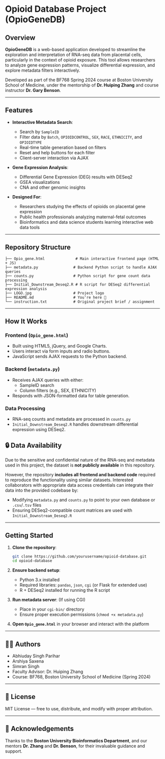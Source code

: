 # Opioid Database Project (OpioGeneDB)

##  Overview

**OpioGeneDB** is a web-based application developed to streamline the exploration and interpretation of RNA-seq data from placental cells, particularly in the context of opioid exposure. This tool allows researchers to analyze gene expression patterns, visualize differential expression, and explore metadata filters interactively.

Developed as part of the BF768 Spring 2024 course at Boston University School of Medicine, under the mentorship of **Dr. Huiping Zhang** and course instructor **Dr. Gary Benson**.

---

##  Features

- **Interactive Metadata Search**:
  - Search by `SampleID`
  - Filter data by `Batch`, `OPIOIDCONTROL`, `SEX`, `RACE`, `ETHNICITY`, and `OPIOIDTYPE`
  - Real-time table generation based on filters
  - Reset and help buttons for each filter
  - Client-server interaction via AJAX

- **Gene Expression Analysis**:
  - Differential Gene Expression (DEG) results with DESeq2
  - GSEA visualizations
  - CNA and other genomic insights

- **Designed For**:
  - Researchers studying the effects of opioids on placental gene expression
  - Public health professionals analyzing maternal-fetal outcomes
  - Bioinformatics and data science students learning interactive web data tools

---

## Repository Structure

```
├── Opio_gene.html              # Main interactive frontend page (HTML + JS)
├── metadata.py                # Backend Python script to handle AJAX queries
├── counts.py                  # Python script for gene count data processing
├── Initial_Downstream_Deseq2.R # R script for DESeq2 differential expression analysis
├── LOGO.jpg                   # Project logo
├── README.md                  # You're here 📄
└── instruction.txt            # Original project brief / assignment
```

---

##  How It Works

### Frontend (`Opio_gene.html`)
- Built using HTML5, jQuery, and Google Charts.
- Users interact via form inputs and radio buttons.
- JavaScript sends AJAX requests to the Python backend.

### Backend (`metadata.py`)
- Receives AJAX queries with either:
  - SampleID search
  - Column filters (e.g., SEX, ETHNICITY)
- Responds with JSON-formatted data for table generation.

### Data Processing
- RNA-seq counts and metadata are processed in `counts.py`
- `Initial_Downstream_Deseq2.R` handles downstream differential expression using DESeq2.

## 🔒 Data Availability

Due to the sensitive and confidential nature of the RNA-seq and metadata used in this project, the dataset is **not publicly available** in this repository.

However, the repository **includes all frontend and backend code** required to reproduce the functionality using similar datasets. Interested collaborators with appropriate data access credentials can integrate their data into the provided codebase by:

- Modifying `metadata.py` and `counts.py` to point to your own database or `.csv`/`.tsv` files
- Ensuring DESeq2-compatible count matrices are used with `Initial_Downstream_Deseq2.R`

---

##  Getting Started

1. **Clone the repository**:
   ```bash
   git clone https://github.com/yourusername/opioid-database.git
   cd opioid-database
   ```

2. **Ensure backend setup**:
   - Python 3.x installed
   - Required libraries: `pandas`, `json`, `cgi` (or Flask for extended use)
   - R + DESeq2 installed for running the R script

3. **Run metadata server**:
   (If using CGI)
   - Place in your `cgi-bin/` directory
   - Ensure proper execution permissions (`chmod +x metadata.py`)

4. **Open `Opio_gene.html`** in your browser and interact with the platform

---

## 👩‍🔬 Authors

- Abhiuday Singh Parihar  
- Arshiya Saxena  
- Simran Singh  
- Faculty Advisor: Dr. Huiping Zhang  
- Course: BF768, Boston University School of Medicine (Spring 2024)

---

## 📄 License

MIT License — free to use, distribute, and modify with proper attribution.

---

## 🧠 Acknowledgements

Thanks to the **Boston University Bioinformatics Department**, and our mentors **Dr. Zhang** and **Dr. Benson**, for their invaluable guidance and support.
```
